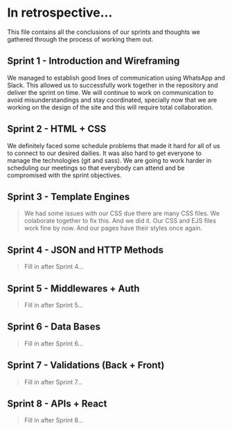 # In retrospective...

This file contains all the conclusions of our sprints and thoughts we gathered through the process of working them out.

## Sprint 1 - Introduction and Wireframing

We managed to establish good lines of communication using WhatsApp and Slack. This allowed us to successfully work together in the repository and deliver the sprint on time. We will continue to work on communication to avoid misunderstandings and stay coordinated, specially now that we are working on the design of the site and this will require total collaboration.

## Sprint 2 - HTML + CSS

We definitely faced some schedule problems that made it hard for all of us to connect to our desired dailies. It was also hard to get everyone to manage the technologies (git and sass). We are going to work harder in scheduling our meetings so that everybody can attend and be compromised with the sprint objectives.

## Sprint 3 - Template Engines

> We had some issues with our CSS due there are many CSS files. We colaborate together to fix this. And we did it. Our CSS and EJS files work fine by now. And our pages have their styles once again.

## Sprint 4 - JSON and HTTP Methods

> Fill in after Sprint 4...

## Sprint 5 - Middlewares + Auth

> Fill in after Sprint 5...

## Sprint 6 - Data Bases

> Fill in after Sprint 6...

## Sprint 7 - Validations (Back + Front)

> Fill in after Sprint 7...

## Sprint 8 - APIs + React

> Fill in after Sprint 8...
